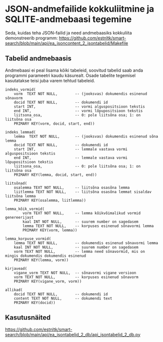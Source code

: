 # JSON-andmefailide kokkuliitmine ja SQLITE-andmebaasi tegemine

Seda, kuidas teha JSON-failid ja need andmebaasiks kokkuliita demonstreerib programm:
https://github.com/estnltk/smart-search/blob/main/api/ea_jsoncontent_2_jsontabelid/Makefile

## Tabelid andmebaasis

Andmebaasi ei peal lisama kõiki tabeleid, soovitud tabelid saab anda programmi parameetri kaudu käsurealt.
Osade tabelite tegemisel kasutatakse teisi juba varem tehtud tabeleid.

```sgl
indeks_vormid(
    vorm  TEXT NOT NULL,        -- (jooksvas) dokumendis esinenud sõnavorm
    docid TEXT NOT NULL,        -- dokumendi id
    start INT,                  -- vormi alguspositsioon tekstis
    end INT,                    -- vormi lõpupositsioon tekstis
    liitsona_osa,               -- 0: pole liitsõna osa; 1: on liitsõna osa
    PRIMARY KEY(vorm, docid, start, end))

indeks_lemmad(
    lemma  TEXT NOT NULL,       -- (jooksvas) dokumendis esinenud sõna lemma
    docid TEXT NOT NULL,        -- dokumendi id
    start INT,                  -- lemmale vastava vormi alguspositsioon tekstis
    end INT,                    -- lemmale vastava vormi lõpupositsioon tekstis
    liitsona_osa,               -- 0: pole liitsõna osa; 1: on liitsõna osa
    PRIMARY KEY(lemma, docid, start, end))

liitsõnad( 
    osalemma TEXT NOT NULL,     -- liitsõna osasõna lemma
    liitlemma TEXT NOT NULL,    -- liitsõna osasõna lemmat sisaldav liitsõna lemma
    PRIMARY KEY(osalemma, liitlemma))

lemma_kõik_vormid( 
        vorm TEXT NOT NULL,     -- lemma kõikvõimalikud vormid genereerijast
        kaal INT NOT NULL,      -- suurem number on sagedasem
        lemma TEXT NOT NULL,    -- korpuses esinenud sõnavormi lemma
        PRIMARY KEY(vorm, lemma))

lemma_korpuse_vormid(
    lemma TEXT NOT NULL,        -- dokumendis esinenud sõnavormi lemma
    kaal INT NOT NULL,          -- suurem number on sagedasem
    vorm TEXT NOT NULL,         -- lemma need sõnavormid, mis on mingis dokumendis dokumendis esinenud
    PRIMARY KEY(lemma, vorm))

kirjavead(
    vigane_vorm TEXT NOT NULL,  -- sõnavormi vigane versioon
    vorm TEXT NOT NULL,         -- korpuses esinenud sõnavorm
    PRIMARY KEY(vigane_vorm, vorm))

allikad(
    docid TEXT NOT NULL,        -- dokumendi id
    content TEXT NOT NULL,      -- dokumendi text
    PRIMARY KEY(docid))

```

## Kasutusnäited

https://github.com/estnltk/smart-search/blob/main/api/ea_jsontabelid_2_db/api_jsontabelid_2_db.py